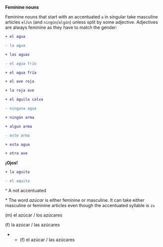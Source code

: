 **Feminine nouns**


Feminine nouns that start with an accentuated `a` in singular take masculine articles `el`/`un` (and `ningún`/`algún`) unless split by some adjective. Adjectives are always feminine as they have to match the gender:

```diff
+ el agua

- la agua

+ las aguas

- el agua frío

+ el agua fría

+ el ave roja

+ la roja ave

+ el águila calva

- ninguna agua

+ ningún arma

+ algun arma

- este arma

+ esta agua

+ otra ave
```

**¡Ojos!**


```diff
+ la aguita

- el aquita
```

^ A not accentuated


\* The word *azúcar* is either feminine or masculine. It can take either masculine or feminine articles even though the accentuated syllable is `zu`



(m) el azúcar / los azúcares

(f) la azúcar / las azúcares

* - (f) el azúcar / las azúcares
